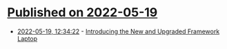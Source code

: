 # [Published on 2022-05-19](index.md)

* [2022-05-19, 12:34:22](https://news.ycombinator.com/item?id=31433721) - [Introducing the New and Upgraded Framework Laptop](https://frame.work/blog/introducing-the-new-and-upgraded-framework-laptop)
